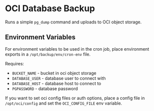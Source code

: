 # OCI Database Backup

Runs a simple `pg_dump` command and uploads to OCI object storage.

## Environment Variables

For environment variables to be used in the cron job, place environment exports in a `/opt/backup/env/cron-env` file.

Requires:

- `BUCKET_NAME` - bucket in oci object storage
- `DATABASE_USER` - database user to connect with
- `DATABASE_HOST` - database host to connect to
- `PGPASSWORD` - database password


If you want to set oci config files or auth options, place a config file in `/opt/oci/config` and set the `OCI_CONFIG_FILE` env variable.